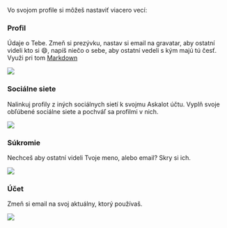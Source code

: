 Vo svojom profile si môžeš nastaviť viacero vecí:

### Profil

Údaje o Tebe. Zmeň si prezývku, nastav si email na gravatar, aby ostatní videli kto si :smile:, napíš niečo o sebe, aby ostatní vedeli s kým majú tú česť. Využi pri tom [Markdown](<%= help_path + "#markdown" %>)

<div class="well">
  <img class="img-responsive" src="<%= asset_path('screenshots/profile.png') %>" />
</div>

### Sociálne siete

Nalinkuj profily z iných sociálnych sietí k svojmu Askalot účtu. Vyplň svoje obľúbené sociálne siete a pochváľ sa profilmi v nich.

<div class="well">
  <img class="img-responsive" src="<%= asset_path('screenshots/social.png') %>" />
</div>

### Súkromie

Nechceš aby ostatní videli Tvoje meno, alebo email? Skry si ich.

<div class="well">
  <img class="img-responsive" src="<%= asset_path('screenshots/privacy.png') %>" />
</div>

### Účet

Zmeň si email na svoj aktuálny, ktorý používaš.

<div class="well">
  <img class="img-responsive" src="<%= asset_path('screenshots/account.png') %>" />
</div>
